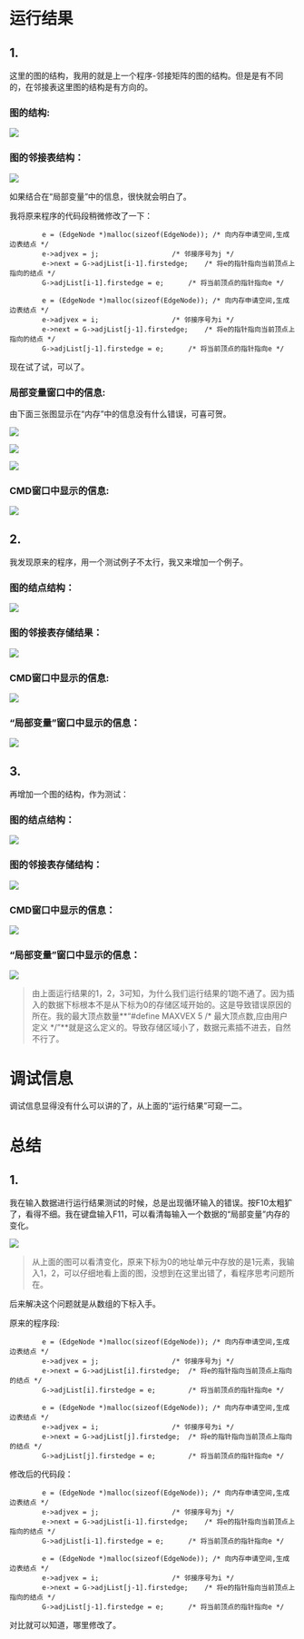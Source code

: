 # 运行结果 #
## 1.

这里的图的结构，我用的就是上一个程序-邻接矩阵的图的结构。但是是有不同的，在邻接表这里图的结构是有方向的。

### 图的结构:

![](img/result1.png)

### 图的邻接表结构：

![](img/result2.png)

如果结合在“局部变量”中的信息，很快就会明白了。

我将原来程序的代码段稍微修改了一下：

```
		e = (EdgeNode *)malloc(sizeof(EdgeNode)); /* 向内存申请空间,生成边表结点 */
		e->adjvex = j;					/* 邻接序号为j */
		e->next = G->adjList[i-1].firstedge;	/* 将e的指针指向当前顶点上指向的结点 */
		G->adjList[i-1].firstedge = e;		/* 将当前顶点的指针指向e */

		e = (EdgeNode *)malloc(sizeof(EdgeNode)); /* 向内存申请空间,生成边表结点 */
		e->adjvex = i;					/* 邻接序号为i */
		e->next = G->adjList[j-1].firstedge;	/* 将e的指针指向当前顶点上指向的结点 */
		G->adjList[j-1].firstedge = e;		/* 将当前顶点的指针指向e */
```

现在试了试，可以了。

### 局部变量窗口中的信息:

由下面三张图显示在“内存”中的信息没有什么错误，可喜可贺。

![](img/result11.png)

![](img/result12.png)

![](img/result13.png)

### CMD窗口中显示的信息:

![](img/result14.png)

## 2.

我发现原来的程序，用一个测试例子不太行，我又来增加一个例子。

### 图的结点结构：

![](img/result3.png)

### 图的邻接表存储结果：

![](img/result4.png)

### CMD窗口中显示的信息:

![](img/result6.png)

### “局部变量”窗口中显示的信息：

![](img/result5.png)

## 3.

再增加一个图的结构，作为测试：

### 图的结点结构：

![](img/result7.png)

### 图的邻接表存储结构：

![](img/result8.png)

### CMD窗口中显示的信息：

![](img/result9.png)

### “局部变量”窗口中显示的信息：

![](img/result10.png)

> 由上面运行结果的1，2，3可知，为什么我们运行结果的1跑不通了。因为插入的数据下标根本不是从下标为0的存储区域开始的。这是导致错误原因的所在。我的最大顶点数量**“#define MAXVEX 5 /* 最大顶点数,应由用户定义 */”**就是这么定义的。导致存储区域小了，数据元素插不进去，自然不行了。

# 调试信息 #

调试信息显得没有什么可以讲的了，从上面的“运行结果”可窥一二。

# 总结 #

## 1. ##
我在输入数据进行运行结果测试的时候，总是出现循环输入的错误。按F10太粗犷了，看得不细。我在键盘输入F11，可以看清每输入一个数据的“局部变量”内存的变化。

![](img/img1.png)

>从上面的图可以看清变化，原来下标为0的地址单元中存放的是1元素，我输入1，2，可以仔细地看上面的图，没想到在这里出错了，看程序思考问题所在。

后来解决这个问题就是从数组的下标入手。

原来的程序段:

```
		e = (EdgeNode *)malloc(sizeof(EdgeNode)); /* 向内存申请空间,生成边表结点 */
		e->adjvex = j;					/* 邻接序号为j */
		e->next = G->adjList[i].firstedge;	/* 将e的指针指向当前顶点上指向的结点 */
		G->adjList[i].firstedge = e;		/* 将当前顶点的指针指向e */

		e = (EdgeNode *)malloc(sizeof(EdgeNode)); /* 向内存申请空间,生成边表结点 */
		e->adjvex = i;					/* 邻接序号为i */
		e->next = G->adjList[j].firstedge;	/* 将e的指针指向当前顶点上指向的结点 */
		G->adjList[j].firstedge = e;		/* 将当前顶点的指针指向e */
```

修改后的代码段：

```
		e = (EdgeNode *)malloc(sizeof(EdgeNode)); /* 向内存申请空间,生成边表结点 */
		e->adjvex = j;					/* 邻接序号为j */
		e->next = G->adjList[i-1].firstedge;	/* 将e的指针指向当前顶点上指向的结点 */
		G->adjList[i-1].firstedge = e;		/* 将当前顶点的指针指向e */

		e = (EdgeNode *)malloc(sizeof(EdgeNode)); /* 向内存申请空间,生成边表结点 */
		e->adjvex = i;					/* 邻接序号为i */
		e->next = G->adjList[j-1].firstedge;	/* 将e的指针指向当前顶点上指向的结点 */
		G->adjList[j-1].firstedge = e;		/* 将当前顶点的指针指向e */
```

对比就可以知道，哪里修改了。